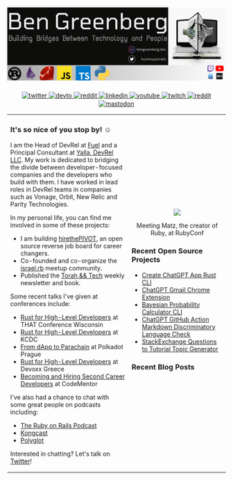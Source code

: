 # [![ben greenberg header](./new_header.png)](https://www.bengreenberg.dev)

<div align="center">
<a href="https://twitter.com/hummusonrails" target="_blank">
  <img src=https://img.shields.io/badge/twitter-%2300acee.svg?&style=for-the-badge&logo=twitter&logoColor=white alt=twitter style="margin-bottom: 2px;" />
</a>
<a href="https://dev.to/bengreenberg" target="_blank">
  <img src=https://img.shields.io/badge/dev.to-%2308090A.svg?&style=for-the-badge&logo=dev.to&logoColor=white alt=devto style="margin-bottom: 2px;" />
</a>
<a href=https://www.getrevue.co/profile/hummusonrails" target="_blank">
	<img src="https://img.shields.io/badge/revue%20-%239146FF.svg?&style=for-the-badge&logo=Revue&logoColor=white" alt="reddit" style="margin-bottom: 2px;" />
</a> 
<a href="https://linkedin.com/in/hummusonrails" target="_blank">
  <img src=https://img.shields.io/badge/linkedin-%231E77B2.svg?&style=for-the-badge&logo=linkedin&logoColor=white alt=linkedin style="margin-bottom: 2px;" />
</a>
<a href="https://www.youtube.com/channel/UC3Ug3f0ZZEBl8RQoFI6YNNQ" target="_blank">
  <img src=https://img.shields.io/badge/youtube-%23EE4831.svg?&style=for-the-badge&logo=youtube&logoColor=white alt=youtube style="margin-bottom: 2px;" />
</a>  
<a href="https://www.twitch.tv/hummusonrails" target="_blank">
	<img src="https://img.shields.io/badge/twitch%20-%239146FF.svg?&style=for-the-badge&logo=Twitch&logoColor=white" alt="twitch" style="margin-bottom: 2px;" />
</a>  
<a href=https://www.reddit.com/r/hummusonrails/" target="_blank">
	<img src="https://img.shields.io/badge/reddit%20-%239146FF.svg?&style=for-the-badge&logo=Reddit&logoColor=white" alt="reddit" style="margin-bottom: 2px;" />
</a>
<a rel="me" href="https://fosstodon.org/@hummusonrails">
	<img src="https://img.shields.io/badge/mastodon-%231E77B2.svg?&style=for-the-badge&logo=Mastodon&logoColor=white" alt="mastodon" style="margin-bottom: 2px;" />
</a>	
</div>

<table style="border: none;">
<tr style="border: none;">
<td style="border: none;" width="50%">
<h3>It's so nice of you stop by! ☺️</h3>

I am the Head of DevRel at [Fuel](https://www.fuel.network/) and a Principal Consultant at [Yalla, DevRel LLC](https://wwww.yalladevrel.com). My work is dedicated to bridging the divide between developer-focused companies and the developers who build with them. I have worked in lead roles in DevRel teams in companies such as Vonage, Orbit, New Relic and Parity Technologies.

In my personal life, you can find me involved in some of these projects:

* I am building [hirethePIVOT](https://hirethepivot.com), an open source reverse job board for career changers. 
* Co-founded and co-organize the [israel.rb](https://www.facebook.com/groups/272757750683415) meetup community.
* Published the [Torah && Tech](https://torahandtech.dev) weekly newsletter and book.

Some recent talks I've given at conferences include:

* [Rust for High-Level Developers](https://that.us/events/wi/2023/) at THAT Conference Wisconsin
* [Rust for High-Level Developers](https://www.kcdc.info/) at KCDC
* [From dApp to Parachain](https://youtu.be/NvBNFCTtYRw?si=fBPpSeud5MzyN_Vu) at Polkadot Prague
* [Rust for High-Level Developers](https://youtu.be/avz_SQZMxCU) at Devoxx Greece
* [Becoming and Hiring Second Career Developers](https://www.codementor.io/events/second-career-developers-eqx6yh2c5s) at CodeMentor

I've also had a chance to chat with some great people on podcasts including:

* [The Ruby on Rails Podcast](https://fireside.fm/episode/3OC19MC9+jwYA3Iyf)
* [Kongcast](https://www.youtube.com/watch?v=5TXiFoekXb8)
* [Polyglot](https://podcasts.apple.com/us/podcast/polyglot/id1553516392)

Interested in chatting? Let's talk on [Twitter](https://twitter.com/hummusonrails)!

</td>

<td style="border: none;" width="40%">
<div align="center">
  <img src="https://www.bengreenberg.dev/assets/images/ben_and_matz.jpeg" align="center" style="width: 100%" />
  <p>Meeting Matz, the creator of Ruby, at RubyConf</p>
</div>
	
### Recent Open Source Projects
	
* [Create ChatGPT App Rust CLI](https://github.com/hummusonrails/create-chatgpt-app)
* [ChatGPT Gmail Chrome Extension](https://github.com/hummusonrails/chatgpt-gmail-suggestions-chrome-extension)
* [Bayesian Probability Calculator CLI](https://github.com/hummusonrails/probability-cli)
* [ChatGPT GitHub Action Markdown Discriminatory Language Check](https://github.com/hummusonrails/github-action-gpt-language-check)
* [StackExchange Questions to Tutorial Topic Generator](https://github.com/hummusonrails/stackexchange-tutorial-themes)


















































### Recent Blog Posts


</td>
</tr>
</table>

